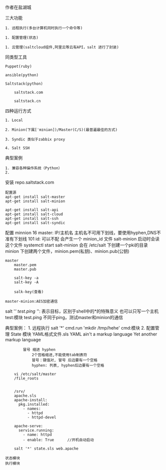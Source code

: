 作者在盐湖城

三大功能

    1. 远程执行(多台计算机同时执行一个命令等)

    1. 配置管理(状态)

    1. 云管理(saltcloud组件,阿里云等云有API，salt 进行了封装)

同类型工具

    Puppet(ruby)

    ansible(python)

    Saltstack(python)

        saltstack.com

        saltstack.cn


四种运行方式

    1. Local

    2. Minion(下属[ˈmɪniən])/Master(C/S)(最普遍最佳的方式)

    3. Syndic 类似于zabbix proxy

    4. Salt SSH 

典型案例

    1. 兼容各种操作系统（Python）
    2. 


安装
    repo.saltstack.com

    配置源
    apt-get install salt-master
    apt-get install salt-minion

    apt-get install salt-api
    apt-get install salt-cloud
    apt-get install salt-ssh
    apt-get install salt-syndic


配置
    minnion
        16  master: IP/主机名
            主机名不可用下划线，要使用hyphen,DNS不准有下划线
        101 id: 可以不配
            会产生一个 minion_id 文件
            salt-minion 启动时会读这个文件
            systemctl start salt-minion
        会在 /etc/salt 下创建一个pki的目录
            minion 下创建两个文件，minion.pem(私钥)、minion.pub(公钥)
    
    master
        master.pem
        master.pub

        salt-key -a
        salt-key -A

        salk-key(查看)

    master-minion:AES加密通信
        



salt '*' test.ping
    '*': 表示目标，区别于shell中的*的特殊意义
        也可以只写一个主机
    test:模块
        test.ping 不同于ping，测试master和minion的通信

典型案例：
    1. 远程执行
        salt '*' cmd.run 'mkdir /tmp/hehe'
            cmd:模块
    2. 配置管理
        State 模块
        YAML格式文件.sls
            YAML ain't a markup language
            Yet another markup language

            冒号 缩进 hyphen
                2个宫格缩进,不能使用tab制表符
                冒号：键值对, 冒号 后边要有一个空格
                hyphen: 列表, hyphen后边要有一个空格
        
        vi /etc/salt/master         
        /file_roots


        /srv/
        apache.sls
        apache-install:
          pkg.installed:
            - names: 
              - httpd
              - httpd-devel   

        apache-serve:
          service.running:
            - name: httpd
            - enable: True      //开机自动启动

        salt '*' state.sls web.apache

    状态模块
    执行模块






















